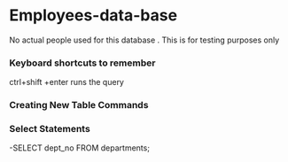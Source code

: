 # Employees-data-base
No actual people used for this database . This is for testing purposes only 
### Keyboard shortcuts to remember 
  ctrl+shift +enter   runs the query 



### Creating New Table Commands 



### Select Statements 

-SELECT
    dept_no
FROM
    departments;
